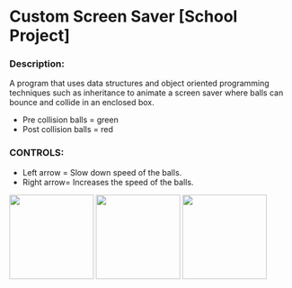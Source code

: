 # Custom Screen Saver [School Project]

### Description:
A program that uses data structures and object oriented programming techniques such as inheritance to animate a screen saver where balls can bounce and collide in an enclosed box. 

* Pre collision balls = green
* Post collision balls = red

### CONTROLS:
* Left arrow = Slow down speed of the balls.
* Right arrow= Increases the speed of the balls.

<img src="https://imgur.com/88j36tE.jpg" width="150">
<img src="https://imgur.com/u6LgvTY.jpg" width="150">
<img src="https://imgur.com/i9ftoTR.jpg" width="150">


